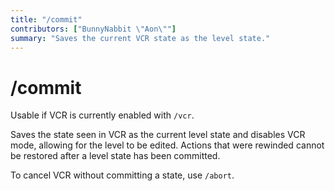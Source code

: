 ```yaml
---
title: "/commit"
contributors: ["BunnyNabbit \"Aon\""]
summary: "Saves the current VCR state as the level state."
---
```


# /commit

Usable if VCR is currently enabled with `/vcr`.

Saves the state seen in VCR as the current level state and disables VCR mode, allowing for the level to be edited. Actions that were rewinded cannot be restored after a level state has been committed.

To cancel VCR without committing a state, use `/abort`.
